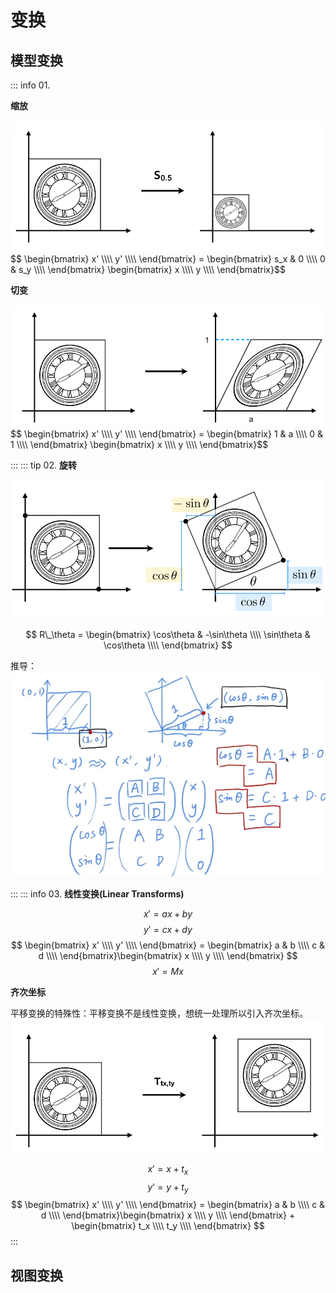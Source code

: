 # 变换

## 模型变换

::: info 01.

**缩放**

<img src="./images/缩放变换-1.png" style="margin: 0 auto;">
$$ \begin{bmatrix} x' \\\\ y' \\\\ \end{bmatrix} = \begin{bmatrix} s_x & 0 \\\\ 0 & s_y \\\\ \end{bmatrix} \begin{bmatrix} x \\\\ y \\\\ \end{bmatrix}$$

**切变**

<img src="./images/缩放变换-切变.png" style="margin: 0 auto;">
$$ \begin{bmatrix} x' \\\\ y' \\\\ \end{bmatrix} = \begin{bmatrix} 1 & a \\\\ 0 & 1 \\\\ \end{bmatrix} \begin{bmatrix} x \\\\ y \\\\ \end{bmatrix}$$

:::
::: tip 02.
**旋转**

<img src="./images/旋转变换-1.png" style="margin: 0 auto;">

$$ R\_\theta = \begin{bmatrix} \cos\theta & -\sin\theta \\\\ \sin\theta & \cos\theta \\\\ \end{bmatrix} $$

推导：
<img src="./images/2维旋转推导.png" style="margin: 0 auto;">


:::
::: info 03.
**线性变换(Linear Transforms)**

$$ x' = ax + by $$
$$ y' = cx + dy $$
$$ \begin{bmatrix} x' \\\\ y' \\\\ \end{bmatrix} = \begin{bmatrix} a & b \\\\ c & d \\\\ \end{bmatrix}\begin{bmatrix} x \\\\ y \\\\ \end{bmatrix} $$
$$ x' = Mx $$

**齐次坐标**

平移变换的特殊性：平移变换不是线性变换，想统一处理所以引入齐次坐标。
<img src="./images/平移-1.png" style="margin: 0 auto;">

$$ x' = x+t_x $$
$$ y' = y+t_y $$
$$ \begin{bmatrix} x' \\\\ y' \\\\ \end{bmatrix} = \begin{bmatrix} a & b \\\\ c & d \\\\ \end{bmatrix}\begin{bmatrix} x \\\\ y \\\\ \end{bmatrix} + \begin{bmatrix} t_x \\\\ t_y \\\\ \end{bmatrix} $$
:::
## 视图变换
